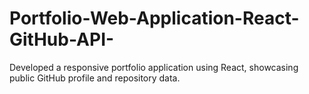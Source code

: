 # Portfolio-Web-Application-React-GitHub-API-
Developed a responsive portfolio application using React, showcasing public GitHub profile and repository data.

